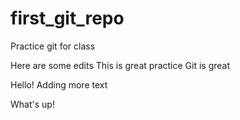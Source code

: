 # first_git_repo
Practice git for class

Here are some edits
This is great practice
Git is great

Hello!
Adding more text

What's up!